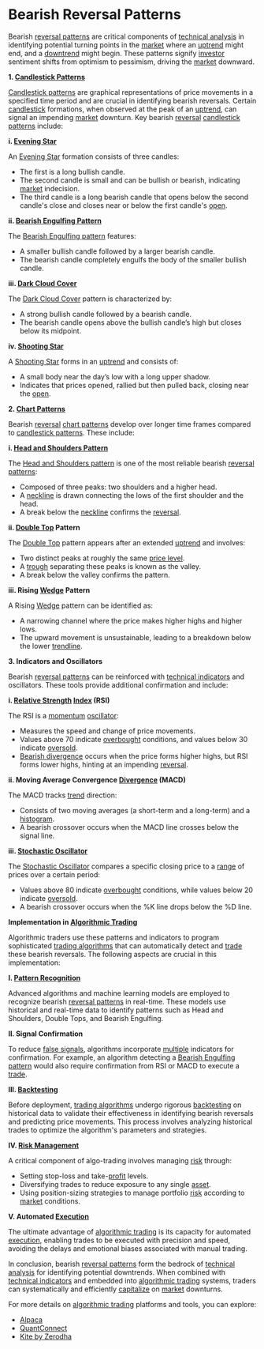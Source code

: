 # Bearish Reversal Patterns

Bearish [reversal patterns](../r/reversal_patterns.md) are critical components of [technical analysis](../t/technical_analysis.md) in identifying potential turning points in the [market](../m/market.md) where an [uptrend](../u/uptrend.md) might end, and a [downtrend](../d/downtrend.md) might begin. These patterns signify [investor](../i/investor.md) sentiment shifts from optimism to pessimism, driving the [market](../m/market.md) downward.

**1. [Candlestick Patterns](../c/candlestick_patterns.md)**

[Candlestick patterns](../c/candlestick_patterns.md) are graphical representations of price movements in a specified time period and are crucial in identifying bearish reversals. Certain [candlestick](../c/candlestick.md) formations, when observed at the peak of an [uptrend](../u/uptrend.md), can signal an impending [market](../m/market.md) downturn. Key bearish [reversal](../r/reversal.md) [candlestick patterns](../c/candlestick_patterns.md) include:

**i. [Evening Star](../e/evening_star.md)**

An [Evening Star](../e/evening_star.md) formation consists of three candles:
  * The first is a long bullish candle.
  * The second candle is small and can be bullish or bearish, indicating [market](../m/market.md) indecision.
  * The third candle is a long bearish candle that opens below the second candle's close and closes near or below the first candle's [open](../o/open.md).

**ii. [Bearish Engulfing Pattern](../b/bearish_engulfing_pattern.md)**

The [Bearish Engulfing pattern](../b/bearish_engulfing_pattern.md) features:
  * A smaller bullish candle followed by a larger bearish candle.
  * The bearish candle completely engulfs the body of the smaller bullish candle.

**iii. [Dark Cloud Cover](../d/dark_cloud_cover.md)**

The [Dark Cloud Cover](../d/dark_cloud_cover.md) pattern is characterized by:
  * A strong bullish candle followed by a bearish candle.
  * The bearish candle opens above the bullish candle’s high but closes below its midpoint.

**iv. [Shooting Star](../s/shooting_star.md)**

A [Shooting Star](../s/shooting_star.md) forms in an [uptrend](../u/uptrend.md) and consists of:
  * A small body near the day’s low with a long upper shadow.
  * Indicates that prices opened, rallied but then pulled back, closing near the [open](../o/open.md).

**2. [Chart Patterns](../c/chart_patterns.md)**

Bearish [reversal](../r/reversal.md) [chart patterns](../c/chart_patterns.md) develop over longer time frames compared to [candlestick patterns](../c/candlestick_patterns.md). These include:

**i. [Head and Shoulders Pattern](../h/head_and_shoulders_pattern.md)**

The [Head and Shoulders pattern](../h/head_and_shoulders_pattern.md) is one of the most reliable bearish [reversal patterns](../r/reversal_patterns.md):
  * Composed of three peaks: two shoulders and a higher head.
  * A [neckline](../n/neckline.md) is drawn connecting the lows of the first shoulder and the head.
  * A break below the [neckline](../n/neckline.md) confirms the [reversal](../r/reversal.md).

**ii. [Double Top](../d/double_top.md) Pattern**

The [Double Top](../d/double_top.md) pattern appears after an extended [uptrend](../u/uptrend.md) and involves:
  * Two distinct peaks at roughly the same [price level](../p/price_level.md).
  * A [trough](../t/trough.md) separating these peaks is known as the valley.
  * A break below the valley confirms the pattern.

**iii. Rising [Wedge](../w/wedge.md) Pattern**

A Rising [Wedge](../w/wedge.md) pattern can be identified as:
  * A narrowing channel where the price makes higher highs and higher lows.
  * The upward movement is unsustainable, leading to a breakdown below the lower [trendline](../t/trendline.md).

**3. Indicators and Oscillators**

Bearish [reversal patterns](../r/reversal_patterns.md) can be reinforced with [technical indicators](../t/technical_indicators.md) and oscillators. These tools provide additional confirmation and include:

**i. [Relative Strength](../r/relative_strength.md) [Index](../i/index_instrument.md) (RSI)**

The RSI is a [momentum](../m/momentum.md) [oscillator](../o/oscillator.md):
  * Measures the speed and change of price movements.
  * Values above 70 indicate [overbought](../o/overbought.md) conditions, and values below 30 indicate [oversold](../o/oversold.md).
  * [Bearish divergence](../b/bearish_divergence.md) occurs when the price forms higher highs, but RSI forms lower highs, hinting at an impending [reversal](../r/reversal.md).

**ii. Moving Average Convergence [Divergence](../d/divergence.md) (MACD)**

The MACD tracks [trend](../t/trend.md) direction:
  * Consists of two moving averages (a short-term and a long-term) and a [histogram](../h/histogram.md).
  * A bearish crossover occurs when the MACD line crosses below the signal line.

**iii. [Stochastic Oscillator](../s/stochastic_oscillator.md)**

The [Stochastic Oscillator](../s/stochastic_oscillator.md) compares a specific closing price to a [range](../r/range.md) of prices over a certain period:
  * Values above 80 indicate [overbought](../o/overbought.md) conditions, while values below 20 indicate [oversold](../o/oversold.md).
  * A bearish crossover occurs when the %K line drops below the %D line.

**Implementation in [Algorithmic Trading](../a/algorithmic_trading.md)**

Algorithmic traders use these patterns and indicators to program sophisticated [trading algorithms](../t/trading_algorithms.md) that can automatically detect and [trade](../t/trade.md) these bearish reversals. The following aspects are crucial in this implementation:

**I. [Pattern Recognition](../p/pattern_recognition.md)**

Advanced algorithms and machine learning models are employed to recognize bearish [reversal patterns](../r/reversal_patterns.md) in real-time. These models use historical and real-time data to identify patterns such as Head and Shoulders, Double Tops, and Bearish Engulfing.

**II. Signal Confirmation**

To reduce [false signals](../f/false_signals_in_trading.md), algorithms incorporate [multiple](../m/multiple.md) indicators for confirmation. For example, an algorithm detecting a [Bearish Engulfing pattern](../b/bearish_engulfing_pattern.md) would also require confirmation from RSI or MACD to execute a [trade](../t/trade.md).

**III. [Backtesting](../b/backtesting.md)**

Before deployment, [trading algorithms](../t/trading_algorithms.md) undergo rigorous [backtesting](../b/backtesting.md) on historical data to validate their effectiveness in identifying bearish reversals and predicting price movements. This process involves analyzing historical trades to optimize the algorithm's parameters and strategies.

**IV. [Risk Management](../r/risk_management.md)**

A critical component of algo-trading involves managing [risk](../r/risk.md) through:
  * Setting stop-loss and take-[profit](../p/profit.md) levels.
  * Diversifying trades to reduce exposure to any single [asset](../a/asset.md).
  * Using position-sizing strategies to manage portfolio [risk](../r/risk.md) according to [market](../m/market.md) conditions.

**V. Automated [Execution](../e/execution.md)**

The ultimate advantage of [algorithmic trading](../a/algorithmic_trading.md) is its capacity for automated [execution](../e/execution.md), enabling trades to be executed with precision and speed, avoiding the delays and emotional biases associated with manual trading.

In conclusion, bearish [reversal patterns](../r/reversal_patterns.md) form the bedrock of [technical analysis](../t/technical_analysis.md) for identifying potential downtrends. When combined with [technical indicators](../t/technical_indicators.md) and embedded into [algorithmic trading](../a/algorithmic_trading.md) systems, traders can systematically and efficiently [capitalize](../c/capitalize.md) on [market](../m/market.md) downturns.

For more details on [algorithmic trading](../a/algorithmic_trading.md) platforms and tools, you can explore:

- [Alpaca](https://alpaca.markets/)
- [QuantConnect](https://www.quantconnect.com/)
- [Kite by Zerodha](https://kite.trade/)